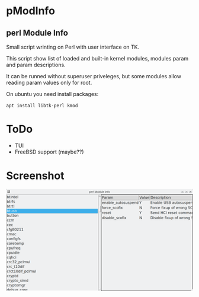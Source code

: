 # pModInfo
## perl Module Info

Small script wrinting on Perl with user interface on TK.

This script show list of loaded and built-in kernel modules, modules param and param descriptions.

It can be runned without superuser priveleges, but some modules allow reading param values only for root.


On ubuntu you need install packages:

```
apt install libtk-perl kmod
```

# ToDo

* TUI
* FreeBSD support (maybe??)


# Screenshot
![Screenshot](./screenshot.png)